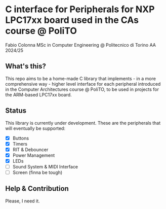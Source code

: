 # C interface for Peripherals for NXP LPC17xx board used in the CAs course @ PoliTO

Fabio Colonna
MSc in Computer Engineering @ Politecnico di Torino
AA 2024/25

## What's this?

This repo aims to be a home-made C library that implements - in a more comprehensive way -  higher level interface for each peripheral introduced in the Computer Architectures course @ PoliTO, to be used in projects for the ARM-based LPC17xx board.

## Status

This library is currently under development. These are the peripherals that will eventually be supported:

- [X] Buttons
- [X] Timers
- [X] RIT & Debouncer
- [X] Power Management
- [X] LEDs
- [ ] Sound System & MIDI Interface
- [ ] Screen (finna be tough)

## Help & Contribution

Please, I need it.
